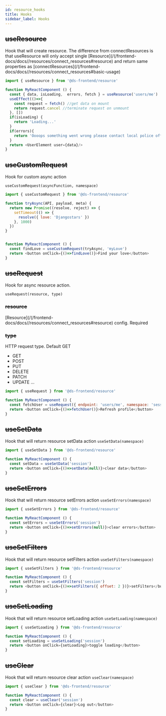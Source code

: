 ```yaml
---
id: resource_hooks
title: Hooks
sidebar_label: Hooks
---
```


## ~~useResource~~

Hook that will create resource. The difference from connectResources is that useResource will only accept single [Resource](/(/frontend-docs/docs//resources/connect_resources#resource) and return same properties as [connectResources](/(/frontend-docs/docs//resources/connect_resources#basic-usage)

```javascript
import { useResource } from '@ds-frontend/resource'

function MyReactComponent () {
  const { data, isLoading,  errors, fetch } = useResource('users/me')
  useEffect(()=>{
    const request = fetch() //get data on mount
    return request.cancel //terminate request on unmount
  }, [])
  if(isLoading) {
    return 'Loading...'
  }
  if(errors){
    return 'Oooops something went wrong please contact local police office'
  }
  return <UserElement user={data}/>
}
```

## ~~useCustomRequest~~
Hook for custom async action
```
useCustomRequest(asyncFunction, namespace)
```

```javascript
import { useCustomRequest } from '@ds-frontend/resource'

function tryAsync(API, payload, meta) {
  return new Promise((resolve, reject) => {
    setTimeout(() => {
      resolve({ love: 'Djangostars' })
    }, 1000)
  })
}


function MyReactComponent () {
  const findLove = useCustomRequest(tryAsync, 'myLove') 
  return <button onClick={()=>findLove()}>Find your love</button>
}
```

## ~~useRequest~~
Hook for async resource action.

```
useRequest(resource, type)
```

### ~~resource~~
[Resource](/(/frontend-docs/docs//resources/connect_resources#resource) config. Required

### ~~type~~

HTTP request type.  Default GET
- GET
- POST
- PUT
- DELETE
- PATCH
- UPDATE
...

```javascript
import { useRequest } from '@ds-frontend/resource'

function MyReactComponent () {
  const fetchUser = useRequest({ endpoint: 'users/me', namespace: 'session'}) 
  return <button onClick={()=>fetchUser()}>Refresh profile</button>
}
```


## ~~useSetData~~

Hook that will return resource setData action `useSetData(namespace)`

```javascript
import { useSetData } from '@ds-frontend/resource'

function MyReactComponent () {
  const setData = useSetData('session') 
  return <button onClick={()=>setData(null)}>clear data</button>
}
```


## ~~useSetErrors~~

Hook that will return resource setErrors action `useSetErrors(namespace)`

```javascript
import { useSetErrors } from '@ds-frontend/resource'

function MyReactComponent () {
  const setErrors = useSetErrors('session') 
  return <button onClick={()=>setErrors(null)}>clear errors</button>
}
```

## ~~useSetFilters~~

Hook that will return resource setFilters action `useSetFilters(namespace)`

```javascript
import { useSetFilters } from '@ds-frontend/resource'

function MyReactComponent () {
  const setFilters = useSetFilters('session') 
  return <button onClick={()=>setFilters({ offset: 2 })}>setFilters</button>
}
```

## ~~useSetLoading~~

Hook that will return resource setLoading action `useSetLoading(namespace)`

```javascript
import { useSetLoading } from '@ds-frontend/resource'

function MyReactComponent () {
  const setLoading = useSetLoading('session') 
  return <button onClick={setLoading}>toggle loading</button>
}
```


## ~~useClear~~

Hook that will return resource clear action `useClear(namespace)`

```javascript
import { useClear } from '@ds-frontend/resource'

function MyReactComponent () {
  const clear = useClear('session') 
  return <button onClick={clear}>Log out</button>
}
```

